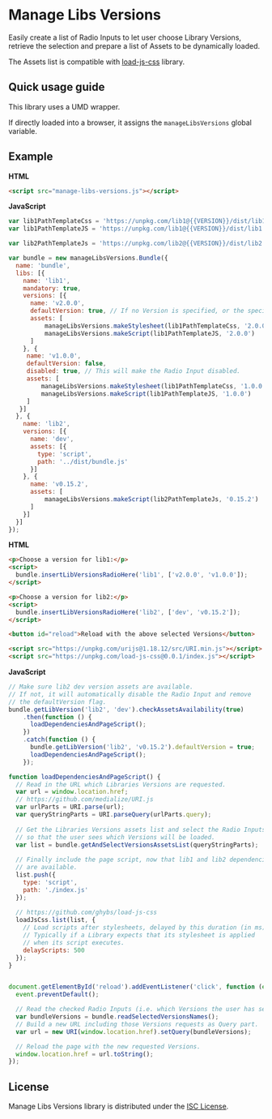 # Manage Libs Versions

Easily create a list of Radio Inputs to let user choose Library Versions,
retrieve the selection and prepare a list of Assets to be dynamically loaded.

The Assets list is compatible with [load-js-css](https://github.com/ghybs/load-js-css) library.


## Quick usage guide

This library uses a UMD wrapper.

If directly loaded into a browser, it assigns the `manageLibsVersions` global variable.


## Example

**HTML**
```html
<script src="manage-libs-versions.js"></script>
```

**JavaScript**
```javascript
var lib1PathTemplateCss = 'https://unpkg.com/lib1@{{VERSION}}/dist/lib1.css';
var lib1PathTemplateJS = 'https://unpkg.com/lib1@{{VERSION}}/dist/lib1.js';

var lib2PathTemplateJs = 'https://unpkg.com/lib2@{{VERSION}}/dist/lib2.js';

var bundle = new manageLibsVersions.Bundle({
  name: 'bundle',
  libs: [{
    name: 'lib1',
    mandatory: true,
    versions: [{
      name: 'v2.0.0',
      defaultVersion: true, // If no Version is specified, or the specified one is unknown, use this Version instead.
      assets: [
          manageLibsVersions.makeStylesheet(lib1PathTemplateCss, '2.0.0'),
          manageLibsVersions.makeScript(lib1PathTemplateJS, '2.0.0')
      ]
    }, {
     name: 'v1.0.0',
     defaultVersion: false,
     disabled: true, // This will make the Radio Input disabled.
     assets: [
         manageLibsVersions.makeStylesheet(lib1PathTemplateCss, '1.0.0'),
         manageLibsVersions.makeScript(lib1PathTemplateJS, '1.0.0')
     ]
   }]
  }, {
    name: 'lib2',
    versions: [{
      name: 'dev',
      assets: [{
        type: 'script',
        path: '../dist/bundle.js'
      }]
    }, {
      name: 'v0.15.2',
      assets: [
          manageLibsVersions.makeScript(lib2PathTemplateJs, '0.15.2')
      ]
    }]
  }]
});
```

**HTML**
```html
<p>Choose a version for lib1:</p>
<script>
  bundle.insertLibVersionsRadioHere('lib1', ['v2.0.0', 'v1.0.0']);
</script>

<p>Choose a version for lib2:</p>
<script>
  bundle.insertLibVersionsRadioHere('lib2', ['dev', 'v0.15.2']);
</script>

<button id="reload">Reload with the above selected Versions</button>

<script src="https://unpkg.com/urijs@1.18.12/src/URI.min.js"></script>
<script src="https://unpkg.com/load-js-css@0.0.1/index.js"></script>
```

**JavaScript**
```javascript
// Make sure lib2 dev version assets are available.
// If not, it will automatically disable the Radio Input and remove
// the defaultVersion flag.
bundle.getLibVersion('lib2', 'dev').checkAssetsAvailability(true)
    .then(function () {
      loadDependenciesAndPageScript();
    })
    .catch(function () {
      bundle.getLibVersion('lib2', 'v0.15.2').defaultVersion = true;
      loadDependenciesAndPageScript();
    });

function loadDependenciesAndPageScript() {
  // Read in the URL which Libraries Versions are requested.
  var url = window.location.href;
  // https://github.com/medialize/URI.js
  var urlParts = URI.parse(url);
  var queryStringParts = URI.parseQuery(urlParts.query);
  
  // Get the Libraries Versions assets list and select the Radio Inputs,
  // so that the user sees which Versions will be loaded.
  var list = bundle.getAndSelectVersionsAssetsList(queryStringParts);
  
  // Finally include the page script, now that lib1 and lib2 dependencies
  // are available.
  list.push({
    type: 'script',
    path: './index.js'
  });
  
  // https://github.com/ghybs/load-js-css
  loadJsCss.list(list, {
    // Load scripts after stylesheets, delayed by this duration (in ms).
    // Typically if a Library expects that its stylesheet is applied
    // when its script executes.
    delayScripts: 500
  });
}


document.getElementById('reload').addEventListener('click', function (event) {
  event.preventDefault();

  // Read the checked Radio Inputs (i.e. which Versions the user has selected).
  var bundleVersions = bundle.readSelectedVersionsNames();
  // Build a new URL including those Versions requests as Query part.
  var url = new URI(window.location.href).setQuery(bundleVersions);

  // Reload the page with the new requested Versions.
  window.location.href = url.toString();
});
```


## License

Manage Libs Versions library is distributed under the [ISC License](https://choosealicense.com/licenses/isc/).
